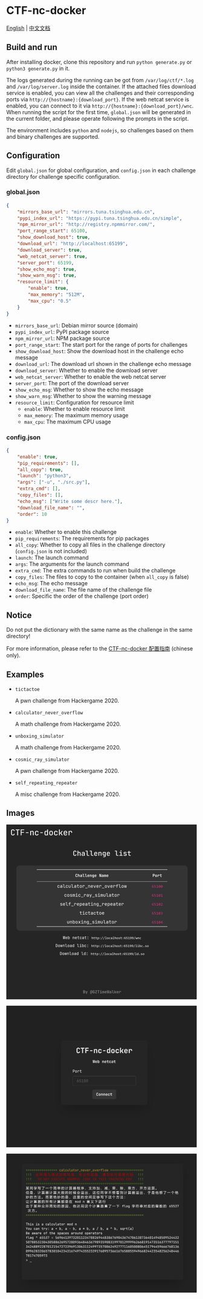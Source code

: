 # CTF-nc-docker

[English](https://github.com/GZTimeWalker/CTF-nc-docker/blob/master/README.md) | [中文文档](https://github.com/GZTimeWalker/CTF-nc-docker/blob/master/README.zh_cn.md)

## Build and run

After installing docker, clone this repository and run `python generate.py` or `python3 generate.py` in it.

The logs generated during the running can be got from `/var/log/ctf/*.log` and `/var/log/server.log` inside the container. If the attached files download service is enabled, you can view all the challenges and their corresponding ports via `http://{hostname}:{download_port}`. If the web netcat service is enabled, you can connect to it via `http://{hostname}:{download_port}/wnc`. When running the script for the first time, `global.json` will be generated in the current folder, and please operate following the prompts in the script.

The environment includes `python` and `nodejs`, so challenges based on them and binary challenges are supported.
## Configuration

Edit `global.json` for global configuration, and `config.json` in each challenge directory for challenge specific configuration.

### global.json

```json
{
    "mirrors_base_url": "mirrors.tuna.tsinghua.edu.cn",
    "pypi_index_url": "https://pypi.tuna.tsinghua.edu.cn/simple",
    "npm_mirror_url": "http://registry.npmmirror.com/",
    "port_range_start": 65100,
    "show_download_host": true,
    "download_url": "http://localhost:65199",
    "download_server": true,
    "web_netcat_server": true,
    "server_port": 65199,
    "show_echo_msg": true,
    "show_warn_msg": true,
    "resource_limit": {
        "enable": true,
        "max_memory": "512M",
        "max_cpu": "0.5"
    }
}
```

- `mirrors_base_url`: Debian mirror source (domain)
- `pypi_index_url`: PyPI package source
- `npm_mirror_url`: NPM package source
- `port_range_start`: The start port for the range of ports for challenges
- `show_download_host`: Show the download host in the challenge echo message
- `download_url`: The download url shown in the challenge echo message
- `download_server`: Whether to enable the download server
- `web_netcat_server`: Whether to enable the web netcat server
- `server_port`: The port of the download server
- `show_echo_msg`: Whether to show the echo message
- `show_warn_msg`: Whether to show the warning message
- `resource_limit`: Configuration for resource limit
  - `enable`: Whether to enable resource limit
  - `max_memory`: The maximum memory usage
  - `max_cpu`: The maximum CPU usage
### config.json

```json
{
    "enable": true,
    "pip_requirements": [],
    "all_copy": true,
    "launch": "python3",
    "args": ["-u", "./src.py"],
    "extra_cmd": [],
    "copy_files": [],
    "echo_msg": ["Write some descr here."],
    "download_file_name": "",
    "order": 10
}
```

- `enable`: Whether to enable this challenge
- `pip_requirements`: The requirements for pip packages
- `all_copy`: Whether to copy all files in the challenge directory (`config.json` is not included)
- `launch`: The launch command
- `args`: The arguments for the launch command
- `extra_cmd`: The extra commands to run when build the challenge
- `copy_files`: The files to copy to the container (when `all_copy` is false)
- `echo_msg`: The echo message
- `download_file_name`: The file name of the challenge file
- `order`: Specific the order of the challenge (port order)

## Notice

Do not put the dictionary with the same name as the challenge in the same directory!

For more information, please refer to the [CTF-nc-docker 配置指南](https://blog.gztime.cc/posts/2022/ac35dae6) (chinese only).

## Examples

- `tictactoe`

  A pwn challenge from Hackergame 2020.

- `calculator_never_overflow`

  A math challenge from Hackergame 2020.

- `unboxing_simulator`

  A math challenge from Hackergame 2020.

- `cosmic_ray_simulator`

  A pwn challenge from Hackergame 2020.

- `self_repeating_repeater`

  A misc challenge from Hackergame 2020.

## Images

![](https://github.com/GZTimeWalker/CTF-nc-docker/blob/master/images/problems.jpg)

![](https://github.com/GZTimeWalker/CTF-nc-docker/blob/master/images/webnc_portal.jpg)

![](https://github.com/GZTimeWalker/CTF-nc-docker/blob/master/images/webnc.jpg)

